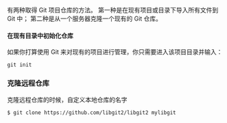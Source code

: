有两种取得 Git 项目仓库的方法。 第一种是在现有项目或目录下导入所有文件到 Git 中； 第二种是从一个服务器克隆一个现有的 Git 仓库。
#### 在现有目录中初始化仓库
如果你打算使用 Git 来对现有的项目进行管理，你只需要进入该项目目录并输入：
```console
git init
```

### 克隆远程仓库
克隆远程仓库的时候，自定义本地仓库的名字

```console
$ git clone https://github.com/libgit2/libgit2 mylibgit
```